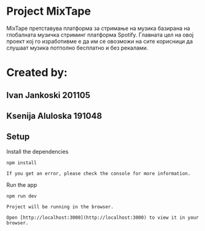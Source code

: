 # Project MixTape
MixTape претставува платформа за стримање на музика базирана на глобалната
музичка стриминг платформа Spotify. Главната цел на овој проект кој гo
изработивме е да им се овозможи на сите корисници да слушаат музика потполно
бесплатно и без рекалами.

# Created by:
## Ivan Jankoski 201105
## Ksenija Aluloska 191048

## Setup

Install the dependencies
   
    npm install

    If you get an error, please check the console for more information.

Run the app

    npm run dev

    Project will be running in the browser.

    Open [http://localhost:3000](http://localhost:3000) to view it in your browser.

